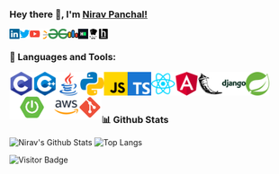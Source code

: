### Hey there 👋, I'm [Nirav Panchal!](https://github.com/niravpanchal11)
<a href='https://www.linkedin.com/in/niravpanchal11/'><img align='left' alt="linkedin" src="https://raw.githubusercontent.com/niravpanchal11/niravpanchal11/master/image/icons/social/linkedin.svg" height='18px'/></a>
<a href='https://twitter.com/niravpanchal_11/'><img align='left' alt="twitter" src="https://raw.githubusercontent.com/niravpanchal11/niravpanchal11/master/image/icons/social/twitter.svg" height='18px'/></a>
<a href='https://www.youtube.com/@niravpanchal11'><img align='left' alt="youtube" src="https://raw.githubusercontent.com/niravpanchal11/niravpanchal11/master/image/icons/social/youtube.svg" height='18px'/></a>
<a href='https://leetcode.com/u/niravpanchal/'><img align='left' alt="twitter" src="https://raw.githubusercontent.com/niravpanchal11/niravpanchal11/master/image/icons/social/leetcode.svg" height='18px'/></a>
<a href='https://www.geeksforgeeks.org/user/niravpanchal11/'><img align='left' alt="geeksforgeeks" src="https://raw.githubusercontent.com/niravpanchal11/niravpanchal11/master/image/icons/social/geeks-for-geeks.svg" height='18px'/></a>
<a href='https://codeforces.com/profile/Nirav_11/'><img align='left' alt="codeforces" src="https://raw.githubusercontent.com/niravpanchal11/niravpanchal11/master/image/icons/social/codeforces.svg" height='18px'/></a>
<a href='https://www.hackerrank.com/profile/niravpanchal11/'><img align='left' alt="hackerrank" src="https://raw.githubusercontent.com/niravpanchal11/niravpanchal11/master/image/icons/social/hackerrank.svg" height='18px'/></a>
<a href='https://www.codechef.com/users/nirav_11'><img align='left' alt="codechef" src="https://raw.githubusercontent.com/niravpanchal11/niravpanchal11/master/image/icons/social/codechef.svg" height='18px'/></a>
<a href='https://www.hackerearth.com/@niravpanchal9980'><img align='left' alt="hackerearth" src="https://raw.githubusercontent.com/niravpanchal11/niravpanchal11/master/image/icons/social/hackerearth.svg" height='18px'/></a>

<br/>

### 🔨 Languages and Tools:
<a href="https://www.open-std.org/" target="_blank"><img align="left" alt="C" height ="42px" src="https://raw.githubusercontent.com/niravpanchal11/niravpanchal11/master/image/icons/Software-Development/Programming-Language/c.svg"></a>
<a href="https://isocpp.org/" target="_blank"><img align="left" alt="C++" height ="42px" src="https://raw.githubusercontent.com/niravpanchal11/niravpanchal11/master/image/icons/Software-Development/Programming-Language/cpp.svg"></a>
<a href="https://www.java.com" target="_blank"><img align="left" alt="Java" height ="42px" src="https://raw.githubusercontent.com/niravpanchal11/niravpanchal11/master/image/icons/Software-Development/Programming-Language/java.svg"></a>
<a href="https://www.python.org" target="_blank"><img align="left" alt="Python" height ="42px" src="https://raw.githubusercontent.com/niravpanchal11/niravpanchal11/master/image/icons/Software-Development/Programming-Language/python.svg"></a>
<a href="https://developer.mozilla.org/en-US/docs/Web/JavaScript" target="_blank"><img align="left" alt="JavaScript" height ="42px"  src="https://raw.githubusercontent.com/niravpanchal11/niravpanchal11/master/image/icons/Software-Development/Programming-Language/javascript.svg"></a>
<a href="https://www.typescriptlang.org/" target="_blank"><img align="left" alt="Typescirpt" height ="42px" src="https://raw.githubusercontent.com/niravpanchal11/niravpanchal11/master/image/icons/Software-Development/Programming-Language/typescript.svg"></a>
<a href="https://reactjs.org/" target="_blank"><img align="left" alt="React" height ="42px" src="https://raw.githubusercontent.com/niravpanchal11/niravpanchal11/master/image/icons/Software-Development/Frontend/reactjs.svg"></a>
<a href="https://angular.dev/" target="_blank"><img align="left" alt="Angular" height ="42px" src="https://raw.githubusercontent.com/niravpanchal11/niravpanchal11/master/image/icons/Software-Development/Frontend/angularjs.svg"></a>
<a href="https://flask.palletsprojects.com/en/3.0.x/" target="_blank"><img align="left" alt="Flask" height ="42px" src="https://raw.githubusercontent.com/niravpanchal11/niravpanchal11/master/image/icons/Software-Development/Backend/flask.svg"></a>
<a href="https://www.djangoproject.com/" target="_blank"><img align="left" alt="Django" height ="42px" src="https://raw.githubusercontent.com/niravpanchal11/niravpanchal11/master/image/icons/Software-Development/Backend/django.svg"></a>
<a href="https://spring.io/projects/spring-framework/" target="_blank"><img align="left" alt="Spring" height ="42px" src="https://raw.githubusercontent.com/niravpanchal11/niravpanchal11/master/image/icons/Software-Development/Backend/spring.svg"></a>
<a href="https://spring.io/projects/spring-boot/" target="_blank"><img align="left" alt="SpringBoot" height ="42px" src="/image/icons/Software-Development/Backend/springboot.png"></a>
<a href="https://aws.amazon.com/" target="_blank"><img align="left" alt="AWS" height ="42px" src="https://raw.githubusercontent.com/niravpanchal11/niravpanchal11/master/image/icons/Software-Development/DevOps/aws.svg"></a>
<a href="https://git-scm.com/" target="_blank"><img src="https://raw.githubusercontent.com/niravpanchal11/niravpanchal11/master/image/icons/Software-Development/Tools/git.svg" align="left" alt="git" height='42px'/></a>
<!-- <a href="https://www.figma.com/" target="_blank"> <img src="https://raw.githubusercontent.com/niravpanchal11/niravpanchal11/master/image/icons/Software-Development/Tools/figma.svg" alt="figma" height='42px'/></a> -->

<br/>
<br/>
<br/>

### 📊 Github Stats
![Nirav's Github Stats](https://github-readme-stats.vercel.app/api?username=niravpanchal11&count_private=true&show_icons=true&include_all_commits=true)
![Top Langs](https://github-readme-stats.vercel.app/api/top-langs/?username=niravpanchal11&hide=TeX&layout=compact)

![Visitor Badge](https://visitor-badge.laobi.icu/badge?page_id=niravpanchal11.niravpanchal11)